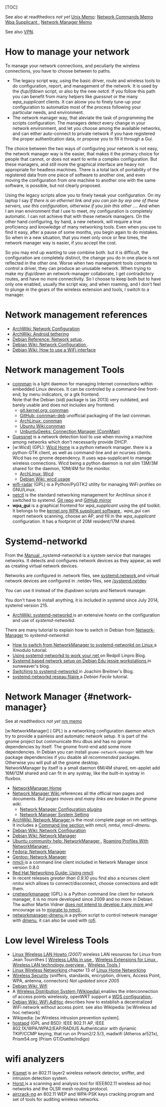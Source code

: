 <!--
.. description:
.. date: 2014-07-31
.. slug: netconf
.. tags:
.. link:
.. book: mzlinux
.. title: Network Configuration
-->

[TOC]


See also at readthedocs _not yet_
[Unix Memo](http://unix-memo.readthedocs.org/en/latest/):
[Network Commands Memo
](http://unix-memo.readthedocs.org/en/latest/net_commands.html)
[Wpa Supplicant
](http://unix-memo.readthedocs.org/en/latest/wpa.html),
[Network Manager Memo
](http://unix-memo.readthedocs.org/en/latest/commands.html#network-manager)

See also [VPN](/node/vpn "internal reference").

# How to manage your network

To manage your network connections, and peculiarly the wireless
connections, you have to choose between to paths.

-   The legacy script way, using the basic driver, route and wireless
    tools to do configuration, report, and management of the
    network. It is used by the *ifup/ifdown* script, or also by the
    new _netctl_. If you follow this path you can benefit from many
    helpers like _guessnet_ or the many _wpa_supplicant_ clients. It
    can aloow you to finely tune-up your configuration to automatize
    most of the process following your particular needs, and
    environment.
-   The network manager way, that aleviate the task of programming the
    scripts configuration.  The managers detect every change in your
    network environment, and let you choose among the available
    networks, and can either auto-connect to private network if you
    have registered the proper authentication data, or propose you to
    fill it through a Gui.

The choice between the two ways of configuring your network is not
easy, the network manager way is the easier, that makes it the primary
choice for people that cannot, or does not want to write a complex
configuration.  But these managers, and still more the graphical
interface are heavy not appropriate for headless machines. There is a
total lack of portability of the registered data from one piece of
software to another one, and even moving the configuration from one
machine to another one with the same software, is possible, but not
clearly proposed.

Using the legacy scripts allow you to finely tweak your
configuration. On my laptop I say _If there is an ethernet link and
you can join by arp one of these servers, use this configuration,
otherwise if you join this other ...._ And when I am inan environment
that I use to meet, my configuration is completely automatic. I can
not achieve that with these network managers.  On the other hand
configuring, by hand, a new network, will require a true proficiency
and knowledge of many networking tools. Even when you use to find it
easy, after a pause of some months, you begin again to do mistakes. So
when in a new situation, that you meet only once or few times, the
network manager way is easier, if you accept the cost.

So you may end up wanting to use combine both. but it is difficult,
the configuration are completely distinct, the change you do in one
place is not reflected in the other one.  Worse when two management
tools compete to control a driver, they can produce an unusable
network.  When trying to make my _ifup/down_ an network-manager
collaborate, I get contradictory routes, and have no more
connectivity. So I choose to keep both but to have only one enabled,
usually the script way, and when roaming, and I don't feel to plunge
in the gears of the wireless extension and tools, I switch to a
manager.

# Network management references

-   [ArchWiki: Network Configuration
    ](https://wiki.archlinux.org/index.php/Network_configuration)
-   [ArchWiki: Android tethering
    ](https://wiki.archlinux.org/index.php/Android_tethering)
-   [Debian Reference: Network setup
    ](http://www.debian.org/doc/manuals/reference/ch05.en.html).
-   [Debian Wiki: Network Configuration
    ](http://wiki.debian.org/NetworkConfiguration).
-   [Debian Wiki: How to use a WiFi interface
    ](https://wiki.debian.org/WiFi/HowToUse)

# Network management Tools

-   [connman](http://connman.net/) is a light daemon for managing
    Internet connections within embedded Linux devices.
    It can be controled by a command-line front-end, by menu
    indicators, or a gtk frontend.<br />
    Note that the Debian (sid) package is (as 2013) very outdated, and
    barely usable and does not includes any frontend.
    -   [git.kernel.org: connman
        ](http://git.kernel.org/cgit/network/connman/connman.git/tree)
    -   [GitHub: connman-deb](https://github.com/pfl/connman-deb)
        unofficial packaging of the last connman.
    -   [ArchLinux: connman
        ](https://wiki.archlinux.org/index.php/Connman)
    -   [Ubuntu Wiki:connman](https://wiki.ubuntu.com/ConnMan)
    -   [UnbuntuGeeks: Connection Manager (ConnMan)
        ](http://www.ubuntugeek.com/connection-manager-connman-managing-internet-connections-in-linux.html)
-   [Guessnet](http://guessnet.alioth.debian.org/) is a network
    detection tool to use when moving a machine among networks which
    don't necessarily provide DHCP.
-   [w:Wicd] (GPL): [Wicd Home](http://wicd.sourceforge.net/)
    is a python network manager. there is a python-GTK client,
    as well as command-line and an ncurses clients. Wicd
    has no gnome dependency. It uses
    wpa-supplicant
    to manage wireless connections. Wicd being a python daemon is not
    slim 13M/3M shared for the daemon, 10M/4M for the monitor.
    -   [ArchLinux: Wicd](https://wiki.archlinux.org/index.php/Wicd)
    -   [Debian Wiki: wicd usage](https://wiki.debian.org/WiFi/HowToUse#Wicd)
-   [wifi-radar](http://wifi-radar.tuxfamily.org/) (GPL)
    is a Python/PyGTK2  utility for managing WiFi profiles on GNU/Linux.
-   [netctl](https://wiki.archlinux.org/index.php/Netctl)
    is the standard networking management for Archlinux since it
    switched to systemd.
    [Git repo](https://projects.archlinux.org/netctl.git/tree/)
    and [GitHub mirror](https://github.com/joukewitteveen/netctl)
-   **wpa_gui**  is a graphical frontend for *wpa_supplicant*
    using the *qt4* toolkit. It belongs to the
    [kernel.org WPA supplicant software
    ](http://wireless.kernel.org/en/users/Documentation/wpa_supplicant).
    *wpa_gui* can report network scanning, choose an AP, and fill in
    the *wpa_supplicant* configuration.  It has a footprint of 20M
    resident/17M shared.

# Systemd-networkd

From the [Manual
](https://www.freedesktop.org/software/systemd/man/systemd-networkd.service.html)
_systemd-networkd is a system service that manages networks. It
detects and configures network devices as they appear, as well as
creating virtual network devices.

Networks are configured in .network files, see [systemd.network
](https://www.freedesktop.org/software/systemd/man/systemd.network.html)
and virtual network devices are configured in .netdev files, see
[/systemd.netdev
](https://www.freedesktop.org/software/systemd/man/systemd.netdev.html)

You can use it instead of the _ifupdown_ scripts and Network manager.

You don't have to install anything, it is included in  systemd
since July 2014, systemd version 215.

-   [ArchWiki: systemd-networkd
    ](https://wiki.archlinux.org/index.php/Systemd-networkd)
    is an extensive howto on the configuration and use of
    _systemd-networkd_.

There are many tutorial to explain how to switch in Debian from
[Network-Manager](#network-manager "internal reference")
to _systemd-networkd_:

-   [How to switch from NetworkManager to systemd-networkd on Linux
    ](http://xmodulo.com/switch-from-networkmanager-to-systemd-networkd.html)
    a Xmodulo tutorial.
-   [Using systemd-networkd to work your net
    ](https://www.redpill-linpro.com/techblog/2016/08/17/systemd-network.html)
    on Redpill Linpro Blog.
-   [Systemd based network setup on Debian Edu jessie workstations
    ](https://sunweavers.net/blog/node/34) in  sunweaver's blog.
-   [Switching to systemd-networkd
    ](https://www.joachim-breitner.de/blog/664-Switching_to_systemd-networkd)
    in Joachim Breitner's Blog.
-   [systemd-networkd reseau filaire
    ](https://debian-facile.org/doc:reseau:systemd:network)
    a _Debian Facile_ tutorial.


# Network Manager {#network-manager}

See at readthedocs _not yet_
[nm memo
](http://unix-memo.readthedocs.org/en/latest/commands.html#network-manager)

[w:NetworkManager] ( GPL) is a networking configuration daemon
which try to provide a painless and automatic network setup. It is
part of the gnome project but communicate thru dbus and has no gnome
dependencies by itself. The gnome front-end add some more dependencies.
In Debian you can install `gnome-network-manager` with few package
dependencies if you disable all _recommended_ packages.
Otherwise you will pull all the gnome desktop.<br />
NetworkManager by itself is a small daemon 6M/4M shared, nm-applet add
16M/12M shared and can fit in any systray, like the built-in systray
in fluxbox.

-   [NetworkManager Home](http://projects.gnome.org/NetworkManager/)
-   [Network Manager Wiki
    ](https://wiki.gnome.org/Projects/NetworkManager) references
    all the official man pages and documents. _But pages moves and
    many links are broken in the gnome wiki._
    -   [Network Manager Configuration plugins
        ](https://wiki.gnome.org/Projects/NetworkManager/SystemSettings)
    -   [Network Manager System Setting
        ](https://wiki.gnome.org/Projects/NetworkManager/SystemSettings/jessie)
-   [ArchWiki: Network Manager
    ](https://wiki.archlinux.org/index.php/Network_manager)
    is the most complete page on _nm_ settings.
    It includes a [Command line section
    ](https://wiki.archlinux.org/index.php/NetworkManager#Command_line)
    with _nmcli_, _nmtui_, _nmcli-dmenu_.
-   [Debian Wiki: Network Configuration
    ](https://wiki.debian.org/NetworkConfiguration)
-   [Debian Wiki: Network Manager
    ](http://wiki.debian.org/NetworkManager)
-   [Ubuntu community help: NetworkManager
    ](https://help.ubuntu.com/community/NetworkManager),
    [Roaming Profiles With NetworkManager
    ](https://help.ubuntu.com/community/RoamingProfilesWithNetworkManager).
-   [Fedora: Network Manager
    ](https://fedoraproject.org/wiki/Tools/NetworkManager)
-   [Gentoo: Network Manager
    ](https://wiki.gentoo.org/wiki/NetworkManager)
-   [nmcli
    ](http://fedoraproject.org/wiki/Features/NetworkManagerCmdline)
    is a command line client included in Network Manager since
    version 0.8.0
-   [Red Hat Networking Guide: Using nmcli
    ](https://access.redhat.com/documentation/en-US/Red_Hat_Enterprise_Linux/7/html/Networking_Guide/sec-Using_the_NetworkManager_Command_Line_Tool_nmcli.html)
-   In recent releases _greater than 0.9.10_ you find also a ncurses
    client _nmtui_ wich allows to connect/disconnect, choose
    connections and edit them.
-   [cnetworkmanager](http://vidner.net/martin/software/cnetworkmanager/)
    (GPL) is a Python command line client for network manager, it
    is no more developed since 2009 and no more in Debian. The
    author Martin Vidner
    [does not intend to develop it any more
    ](http://gnome-networkmanager.2324886.n4.nabble.com/Migrating-from-cnetworkmanager-to-nmcli-td5841.html)
    and encourage us to
    [migrate to nmcli
    ](http://repo.or.cz/w/cnetworkmanager.git/blob_plain/HEAD:/nmcli-migration.html).
-   [networkmanager-dmenu
    ](https://github.com/firecat53/networkmanager-dmenu)
    is a python script to control network manager with
    [dmenu](#dmenu "internal reference"), it can
    also be used with [rofi](#rofi "internal reference").

# Low level Wireless Tools

-   [Linux Wireless LAN Howto
    ](http://www.hpl.hp.com/personal/Jean_Tourrilhes/Linux/Wireless.html)
    _(2007)_
    wireless LAN resources for Linux from Jean Tourrilhes [
    [Wireless LANs in use
    ](http://www.hpl.hp.com/personal/Jean_Tourrilhes/Linux/Linux.Wireless.usage.html),
    [Wireless Extensions for Linux
    ](http://www.hpl.hp.com/personal/Jean_Tourrilhes/Linux/Linux.Wireless.Extensions.html),
    [Wireless LAN technology overview
    ](http://www.hpl.hp.com/personal/Jean_Tourrilhes/Linux/Linux.Wireless.Overview.html),
    [Wireless Tools
    ](http://www.hpl.hp.com/personal/Jean_Tourrilhes/Linux/Tools.html)
    ]
-   [Linux Wireless Networking
    ](http://www.linuxhomenetworking.com/linux-hn/wmp11-linux.htm)
    chapter 13 of
    [Linux Home Networking](http://www.linuxhomenetworking.com/#Linux)
-   [Wireless Security](http://www.linux-wireless.org/) (sniffers,
    standards, encryption, drivers, Access Point, WPA, antenna,
    connectors) *Not updated since 2005*
-   [Debian Wiki: Wifi](https://wiki.debian.org/WiFi)
-   A [Wireless Distribution System (Wikipedia)
    ](http://en.wikipedia.org/wiki/Wireless_Distribution_System)
    enables the interconnection of access points wirelessly, openWRT
    support a
    [WDS configuration
    ](http://wiki.openwrt.org/OpenWrtDocs/Configuration).
-   [Debian Wiki: WiFi AdHoc](http://wiki.debian.org/WiFi/AdHoc)
    describes how to establish a decentralized WiFi network without
    access point.  see also Wikipedia: [w:Wireless ad hoc network]
-   Wikipedia: [w:Wireless intrusion prevention system].
-   [hostapd](http://hostap.epitest.fi/hostapd/)
    (GPL and BSD): IEEE 802.11 AP, IEEE 802.1X/WPA/WPA2/EAP/RADIUS
    Authenticator with dynamic TKIP/CCMP keying, that run on
    Prism2/2.5/3, madwifi (Atheros ar521x), Prism54.org (Prism
    GT/Duette/Indigo)



# wifi analyzers

-   [Kismet](http://www.kismetwireless.net/)
    is an 802.11 layer2 wireless network detector, sniffer, and
    intrusion detection system.
-   [Horst
    ](http://br1.einfach.org/gitweb?p=horst;a=blob;f=README;hb=HEAD)
    is a scanning and analysis tool for IEEE802.11 wireless ad-hoc
    networks and the OLSR mesh routing protocol.
-   [aircrack-ng](http://www.aircrack-ng.org/doku.php)
    an 802.11 WEP and WPA-PSK keys cracking program and set of tools
    for auditing wireless networks.


<!-- Local Variables: -->
<!-- mode: markdown -->
<!-- ispell-local-dictionary: "english" -->
<!-- End: -->
